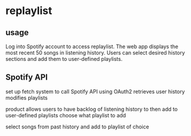 # replaylist

## usage
Log into Spotify account to access replaylist. The web app displays the most recent 50 songs in listening history. Users can select desired history sections and add them to user-defined playlists.

## Spotify API




set up fetch system to call Spotify API using OAuth2
retrieves user history
modifies playlists

product allows users to have backlog of listening history to then add to user-defined playlists
choose what playlist to add

select songs from past history and add to playlist of choice